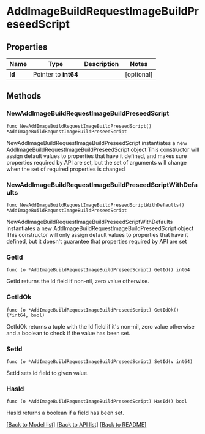# AddImageBuildRequestImageBuildPreseedScript

## Properties

Name | Type | Description | Notes
------------ | ------------- | ------------- | -------------
**Id** | Pointer to **int64** |  | [optional] 

## Methods

### NewAddImageBuildRequestImageBuildPreseedScript

`func NewAddImageBuildRequestImageBuildPreseedScript() *AddImageBuildRequestImageBuildPreseedScript`

NewAddImageBuildRequestImageBuildPreseedScript instantiates a new AddImageBuildRequestImageBuildPreseedScript object
This constructor will assign default values to properties that have it defined,
and makes sure properties required by API are set, but the set of arguments
will change when the set of required properties is changed

### NewAddImageBuildRequestImageBuildPreseedScriptWithDefaults

`func NewAddImageBuildRequestImageBuildPreseedScriptWithDefaults() *AddImageBuildRequestImageBuildPreseedScript`

NewAddImageBuildRequestImageBuildPreseedScriptWithDefaults instantiates a new AddImageBuildRequestImageBuildPreseedScript object
This constructor will only assign default values to properties that have it defined,
but it doesn't guarantee that properties required by API are set

### GetId

`func (o *AddImageBuildRequestImageBuildPreseedScript) GetId() int64`

GetId returns the Id field if non-nil, zero value otherwise.

### GetIdOk

`func (o *AddImageBuildRequestImageBuildPreseedScript) GetIdOk() (*int64, bool)`

GetIdOk returns a tuple with the Id field if it's non-nil, zero value otherwise
and a boolean to check if the value has been set.

### SetId

`func (o *AddImageBuildRequestImageBuildPreseedScript) SetId(v int64)`

SetId sets Id field to given value.

### HasId

`func (o *AddImageBuildRequestImageBuildPreseedScript) HasId() bool`

HasId returns a boolean if a field has been set.


[[Back to Model list]](../README.md#documentation-for-models) [[Back to API list]](../README.md#documentation-for-api-endpoints) [[Back to README]](../README.md)


